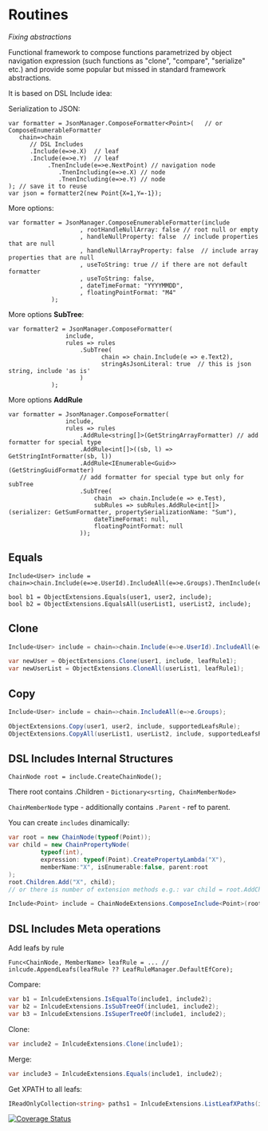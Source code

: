 # Routines
*Fixing abstractions*

Functional framework to compose functions parametrized by object navigation expression (such functions as "clone", "compare", "serialize" etc.) and 
provide some popular but missed in standard framework abstractions.


It is based on DSL Include idea:


Serialization to JSON:

```
var formatter = JsonManager.ComposeFormatter<Point>(   // or ComposeEnumerableFormatter
   chain=>chain   
      // DSL Includes
      .Include(e=>e.X)  // leaf
      .Include(e=>e.Y)  // leaf 
           .TnenInclude(e=>e.NextPoint) // navigation node
              .TnenIncluding(e=>e.X) // node
              .TnenIncluding(e=>e.Y) // node
); // save it to reuse
var json = formatter2(new Point{X=1,Y=-1});
```

More options:

```
var formatter = JsonManager.ComposeEnumerableFormatter(include
                    , rootHandleNullArray: false // root null or empty
                    , handleNullProperty: false  // include properties that are null
                    , handleNullArrayProperty: false  // include array properties that are null
                    , useToString: true // if there are not default formatter 
                    , useToString: false,
                    , dateTimeFormat: "YYYYMMDD", 
                    , floatingPointFormat: "M4"
            );
```

More options **SubTree**:

```
var formatter2 = JsonManager.ComposeFormatter(
                include,
                rules => rules
                    .SubTree(
                          chain => chain.Include(e => e.Text2),
                          stringAsJsonLiteral: true  // this is json string, include 'as is'
                    )
            );
```


More options **AddRule** 

```
var formatter = JsonManager.ComposeFormatter(
                include,
                rules => rules
                    .AddRule<string[]>(GetStringArrayFormatter) // add formatter for special type
                    .AddRule<int[]>((sb, l) => GetStringIntFormatter(sb, l))
                    .AddRule<IEnumerable<Guid>>(GetStringGuidFormatter) 
                    // add formatter for special type but only for subTree
                    .SubTree(
                        chain  => chain.Include(e => e.Test),
                        subRules => subRules.AddRule<int[]>(serializer: GetSumFormatter, propertySerializationName: "Sum"),
                        dateTimeFormat: null, 
                        floatingPointFormat: null
                    ));
```

## Equals

```
Include<User> include = chain=>chain.Include(e=>e.UserId).IncludeAll(e=>e.Groups).ThenInclude(e=>e.GroupId)

bool b1 = ObjectExtensions.Equals(user1, user2, include);
bool b2 = ObjectExtensions.EqualsAll(userList1, userList2, include);
```

## Clone
```cs
Include<User> include = chain=>chain.Include(e=>e.UserId).IncludeAll(e=>e.Groups).ThenInclude(e=>e.GroupId)

var newUser = ObjectExtensions.Clone(user1, include, leafRule1);
var newUserList = ObjectExtensions.CloneAll(userList1, leafRule1);
```

## Copy

```cs
Include<User> include = chain=>chain.IncludeAll(e=>e.Groups);

ObjectExtensions.Copy(user1, user2, include, supportedLeafsRule);  
ObjectExtensions.CopyAll(userList1, userList2, include, supportedLeafsRule);
```

## DSL Includes Internal Structures

```
ChainNode root = include.CreateChainNode();
```
There root contains .Children - `Dictionary<srting, ChainMemberNode>` 

`ChainMemberNode` type - additionally contains `.Parent` - ref to parent.

You can create `includes` dinamically:

```cs
var root = new ChainNode(typeof(Point));
var child = new ChainPropertyNode(
         typeof(int),
         expression: typeof(Point).CreatePropertyLambda("X"),
         memberName:"X", isEnumerable:false, parent:root
);
root.Children.Add("X", child);
// or there is number of extension methods e.g.: var child = root.AddChild("X");

Include<Point> include = ChainNodeExtensions.ComposeInclude<Point>(root);
```


## DSL Includes Meta operations

Add leafs by rule
```
Func<ChainNode, MemberName> leafRule = ... //
inlcude.AppendLeafs(leafRule ?? LeafRuleManager.DefaultEfCore);
```


Compare:
```cs
var b1 = InlcudeExtensions.IsEqualTo(include1, include2);
var b2 = InlcudeExtensions.IsSubTreeOf(include1, include2);
var b3 = InlcudeExtensions.IsSuperTreeOf(include1, include2);
```
</spoiler>

Clone:
```cs
var include2 = InlcudeExtensions.Clone(include1);
```

Merge:
```cs
var include3 = InlcudeExtensions.Equals(include1, include2);
```

Get XPATH to all leafs:
```cs
IReadOnlyCollection<string> paths1 = InlcudeExtensions.ListLeafXPaths(include);
```

 


[![Coverage Status](https://s3.amazonaws.com/assets.coveralls.io/badges/coveralls_78.svg)](https://coveralls.io/github/rpokrovskij/Vse?branch=)
